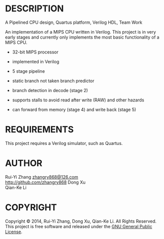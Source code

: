 # DESCRIPTION
A Pipelined CPU design, Quartus platform, Verilog HDL, Team Work

An implementation of a MIPS CPU written in Verilog.  This project is in
very early stages and currently only implements the most basic
functionality of a MIPS CPU.

 - 32-bit MIPS processor

 - implemented in Verilog

 - 5 stage pipeline

 - static branch not taken branch predictor

 - branch detection in decode (stage 2)

 - supports stalls to avoid read after write (RAW) and other hazards

 - can forward from memory (stage 4) and write back (stage 5)

# REQUIREMENTS

This project requires a Verilog simulator, such as Quartus.

# AUTHOR

Rui-Yi Zhang <zhangry868@126.com><br>
<http://github.com/zhangry868>
Dong Xu<br>
Qian-Ke Li<br>

# COPYRIGHT

Copyright &copy; 2014, Rui-Yi Zhang, Dong Xu, Qian-Ke Li.  All Rights Reserved.<br>
This project is free software and released under the [GNU General Public License][gpl].

 [gpl]: http://www.gnu.org/licenses/gpl.html
